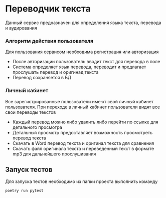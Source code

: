 # Переводчик текста
Данный сервис предназначен для определения языка текста, перевода и аудирования


### Алгоритм действия пользователя
Для пользования сервисом необходима регистрация или авторизация
* После авторизации пользователь вводит текст для перевода в поле
* Система определяет язык перевода, переводит и предлагает прослушать перевод и оригинад текста
* Перевод сохраняется в БД

### Личный кабинет
Все зарегистрированные пользователи имеют свой личный кабинет пользователя.
При переходе в личный кабинет пользователи видят все свои переводы текстов
* Каждый перевод можно либо удалить либо перейти по ссылке для детального просмотра
* Детальный просмотр предоставляет возможность просмотреть перевод текста
* Скачать в Word перевод текста и оригинал текста для сравнения
* Скачать файл оригинала текста и переведенный текст в формате mp3 для дальнейшего прослушивания

## Запуск тестов
Для запуска тестов необходимо из папки проекта выполнить команду
```bash
poetry run pytest
```
